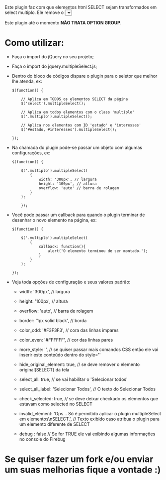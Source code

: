 Este plugin faz com que elementos html SELECT sejam transformados em select multiplo. 
Ele remove o <select> da tela e monta uma div com os checkbox.

Este plugin até o momento <b>NÃO TRATA OPTION GROUP</b>.

# Como utilizar:

* Faça o import do jQuery no seu projeto;

* Faça o import do jquery.multipleSelect.js;

* Dentro do bloco de códigos dispare o plugin para o seletor que melhor lhe atenda, ex:

    ```
    $(function() {
    
        // Aplica em TODOS os elementos SELECT da página
        $('select').multipleSelect();

        // Aplica em todos elementos com o class 'multiplo'
        $('.multiplo').multipleSelect();

        // Aplica nos elementos com ID 'estado' e 'interesses'
        $('#estado, #interesses').multipleSelect();
        
    });
    ```

* Na chamada do plugin pode-se passar um objeto com algumas configurações, ex: 

    ```
    $(function() {
    
        $('.multiplo').multipleSelect(
            {
                width: '300px', // largura
                height: '100px', // altura
                overflow: 'auto' // barra de rolagem
            }
        );
        
        });
    ```

* Você pode passar um callback para quando o plugin terminar de desenhar o novo elemento na página, ex:
    
    ```
    $(function() {
    
        $('.multiplo').multipleSelect(
            {
                callback: function(){
                    alert('O elemento terminou de ser montado.');
                }
            }
        );
        
    });
    ```

* Veja toda opções de configuração e seus valores padrão:

    * width: '300px', // largura
    * height: '100px', // altura
    * overflow: 'auto', // barra de rolagem
    * border: '1px solid black', // borda
    * color_odd: '#F3F3F3', // cora das linhas impares
    * color_even: '#FFFFFF', // cor das linhas pares
    * more_style: '', // se quiser passar mais comandos CSS então ele vai inserir este conteúdo dentro do style=''

    * hide_original_element: true, // se deve remover o elemento original(SELECT) da tela
    * select_all: true, // se vai habilitar o 'Selecionar todos'
    * select_all_label: 'Selecionar Todos', // O texto do Selecionar Todos
    * check_selected: true, // se deve deixar checkado os elementos que estavam como selected no SELECT
    * invalid_element: 'Ops... Só é permitido aplicar o plugin multipleSelect em elementos\nSELECT.', // Texto exibido caso atribua o plugin para um elemento diferente de SELECT

    * debug : false // Se for TRUE ele vai exibindo algumas informações no console do Firebug

# Se quiser fazer um fork e/ou enviar um suas melhorias fique a vontade :)